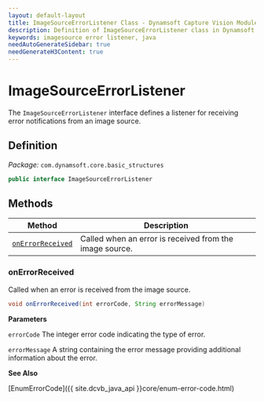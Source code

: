 ```yaml
---
layout: default-layout
title: ImageSourceErrorListener Class - Dynamsoft Capture Vision Module Java Edition API Reference
description: Definition of ImageSourceErrorListener class in Dynamsoft Core Module Java Edition.
keywords: imagesource error listener, java
needAutoGenerateSidebar: true
needGenerateH3Content: true
---
```


# ImageSourceErrorListener

The `ImageSourceErrorListener` interface defines a listener for receiving error notifications from an image source.

## Definition

*Package:* `com.dynamsoft.core.basic_structures`

```java
public interface ImageSourceErrorListener
```

## Methods

| Method | Description |
| ------ | ----------- |
| [`onErrorReceived`](#onerrorreceived) | Called when an error is received from the image source. |

### onErrorReceived

Called when an error is received from the image source.

```java
void onErrorReceived(int errorCode, String errorMessage)
```

**Parameters**

`errorCode` The integer error code indicating the type of error.

`errorMessage` A string containing the error message providing additional information about the error.

**See Also**

[EnumErrorCode]({{ site.dcvb_java_api }}core/enum-error-code.html)
